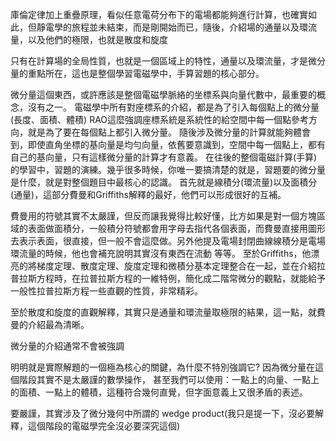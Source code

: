 庫倫定律加上重疊原理，看似任意電荷分布下的電場都能夠進行計算，也確實如此，但靜電學的旅程並未結束，而是剛開始而已，隨後，介紹場的通量以及環流量，以及他們的極限，也就是散度和旋度

只有在計算場的全局性質，也就是一個區域上的特性，通量以及環流量，才是微分量的重點所在，這也是整個學習電磁學中，手算習題的核心部分。

微分量這個東西，或許應該是整個電磁學脈絡的坐標系與向量代數中，最重要的概念，沒有之一。
電磁學中所有對座標系的介紹，都是為了引入每個點上的微分量(長度、面積、體積)
RAO這麼強調座標系統是系統性的給空間中每一個點參考方向，就是為了要在每個點上都引入微分量。
隨後涉及微分量的計算就能夠體會到，即使直角坐標的基向量是均勻向量，依舊要意識到，空間中每一個點上，都有自己的基向量，只有這樣微分量的計算才有意義。
在往後的整個電磁計算(手算)的學習中，習題的演練。幾乎很多時候，你唯一要搞清楚的就是，習題要的微分量是什麼，就是對整個題目中最核心的認識。
首先就是線積分(環流量)以及面積分(通量)，這部分費曼和Griffiths解釋的最好，他們可以形成很好的互補。

費曼用的符號其實不太嚴謹，但反而讓我覺得比較好懂，比方如果是對一個方塊區域的表面做面積分，一般積分符號都會用字母去指代各個表面，而費曼直接用圖形去表示表面，很直接，但一般不會這麼做。另外他提及電場封閉曲線線積分是電場環流量的時候，他也會補充說明其實沒有東西在流動 等等。
至於Griffiths，他漂亮的將梯度定理、散度定理、旋度定理和微積分基本定理整合在一起，並在介紹拉普拉斯方程時，在拉普拉斯方程的一維特例，簡化成二階常微分的觀點，就能給予一般性拉普拉斯方程一些直觀的性質，非常精彩。

至於散度和旋度的直觀解釋，其實只是通量和環流量取極限的結果，這一點，就費曼的介紹最為清晰。


微分量的介紹通常不會被強調

明明就是實際解題的一個極為核心的關鍵，為什麼不特別強調它?
因為微分量在這個階段其實不是太嚴謹的數學操作，
甚至我們可以使用：一點上的向量、一點上的面積、一點上的體積，這種符合幾何直覺，但字面意義上又很矛盾的表述。

要嚴謹，其實涉及了微分幾何中所謂的 wedge product(我只是提一下，沒必要解釋，這個階段的電磁學完全沒必要深究這個)